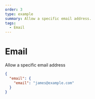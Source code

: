 ```yaml
---
order: 3
type: example
summary: Allow a specific email address.
tags:
  - Email
---
```


# Email

Allow a specific email address

```json
{
  "email": {
    "email": "james@example.com"
  }
}
```
